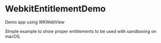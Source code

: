 # WebkitEntitlementDemo
Demo app using WKWebView

SImple example to show proper entitlements to be used with sandboxing on macOS.
